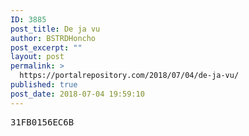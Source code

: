 ```yaml
---
ID: 3885
post_title: De ja vu
author: BSTRDHoncho
post_excerpt: ""
layout: post
permalink: >
  https://portalrepository.com/2018/07/04/de-ja-vu/
published: true
post_date: 2018-07-04 19:59:10
---
```

<pre>31FB0156EC6B</pre>